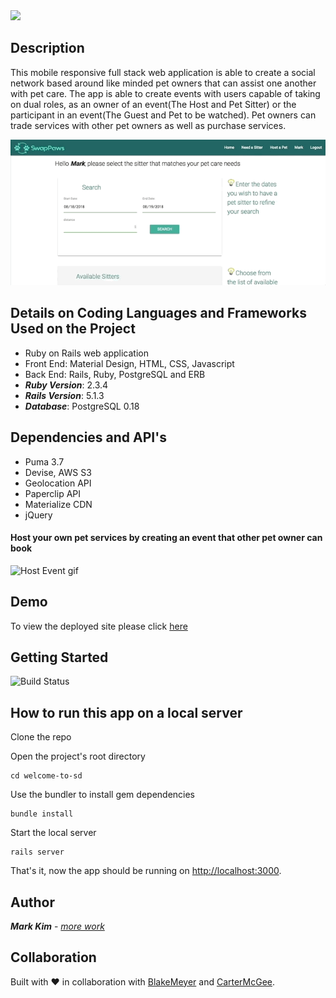 <img src="https://github.com/markjnkim/swappaws/blob/master/app/assets/images/swap_paws_logo.png" width="300" />

## Description
This mobile responsive full stack web application is able to create a social network based around like minded pet owners that can assist one another with pet care.  The app is able to create events with users capable of taking on dual roles, as an owner of an event(The Host and Pet Sitter) or the participant in an event(The Guest and Pet to be watched).
Pet owners can trade services with other pet owners as well as purchase services. 

![Create Event gif](/public/create_an_event.gif)

## Details on Coding Languages and Frameworks Used on the Project
* Ruby on Rails web application
* Front End: Material Design, HTML, CSS, Javascript
* Back End: Rails, Ruby, PostgreSQL and ERB
* ___Ruby Version___: 2.3.4
* ___Rails Version___: 5.1.3
* ___Database___: PostgreSQL 0.18

## Dependencies and API's
* Puma 3.7
* Devise, AWS S3
* Geolocation API
* Paperclip API
* Materialize CDN
* jQuery

#### Host your own pet services by creating an event that other pet owner can book

![Host Event gif](/public/host_an_event.gif)

## Demo
To view the deployed site please click [here](http://swappaws.herokuapp.com/pets) 

## Getting Started
![Build Status](https://travis-ci.org/dwyl/esta.svg?branch=master)

## How to run this app on a local server

Clone the repo

Open the project's root directory

```
cd welcome-to-sd
```

Use the bundler to install gem dependencies
```
bundle install
```

Start the local server

```
rails server
```

That's it, now the app should be running on <http://localhost:3000>. 


## Author
***Mark Kim*** - [*more work*](https://github.com/markjnkim)

## Collaboration
Built with :heart: in collaboration with [BlakeMeyer](https://github.com/blakeynwa) and [CarterMcGee](https://github.com/carterm912).

